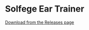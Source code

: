 # Solfege Ear Trainer
 [Download from the Releases page](https://github.com/rorocode/EarTrain/releases)
